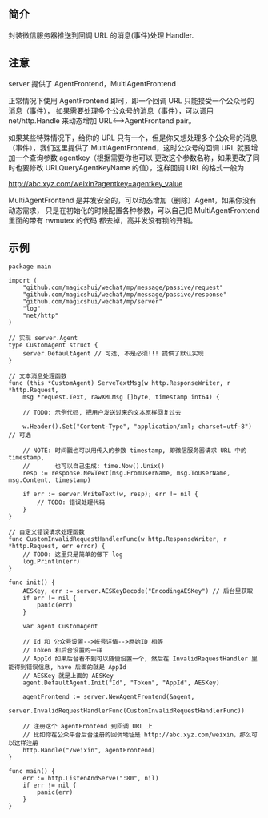 ## 简介

封装微信服务器推送到回调 URL 的消息(事件)处理 Handler.

## 注意

server 提供了 AgentFrontend，MultiAgentFrontend

正常情况下使用 AgentFrontend 即可，即一个回调 URL 只能接受一个公众号的消息（事件），
如果需要处理多个公众号的消息（事件），可以调用 net/http.Handle 来动态增加 URL<-->AgentFrontend pair。

如果某些特殊情况下，给你的 URL 只有一个，但是你又想处理多个公众号的消息（事件），我们这里提供了
MultiAgentFrontend，这时公众号的回调 URL 就要增加一个查询参数 agentkey（根据需要你也可以
更改这个参数名称，如果更改了同时也要修改 URLQueryAgentKeyName 的值），这样回调 URL 的格式一般为

http://abc.xyz.com/weixin?agentkey=agentkey_value

MultiAgentFrontend 是并发安全的，可以动态增加（删除）Agent，如果你没有动态需求，
只是在初始化的时候配置各种参数，可以自己把 MultiAgentFrontend 里面的带有 rwmutex 的代码
都去掉，高并发没有锁的开销。

## 示例

```golang
package main

import (
	"github.com/magicshui/wechat/mp/message/passive/request"
	"github.com/magicshui/wechat/mp/message/passive/response"
	"github.com/magicshui/wechat/mp/server"
	"log"
	"net/http"
)

// 实现 server.Agent
type CustomAgent struct {
	server.DefaultAgent // 可选, 不是必须!!! 提供了默认实现
}

// 文本消息处理函数
func (this *CustomAgent) ServeTextMsg(w http.ResponseWriter, r *http.Request,
	msg *request.Text, rawXMLMsg []byte, timestamp int64) {

	// TODO: 示例代码, 把用户发送过来的文本原样回复过去

	w.Header().Set("Content-Type", "application/xml; charset=utf-8") // 可选

	// NOTE: 时间戳也可以用传入的参数 timestamp, 即微信服务器请求 URL 中的 timestamp,
	//       也可以自己生成: time.Now().Unix()
	resp := response.NewText(msg.FromUserName, msg.ToUserName, msg.Content, timestamp)

	if err := server.WriteText(w, resp); err != nil {
		// TODO: 错误处理代码
	}
}

// 自定义错误请求处理函数
func CustomInvalidRequestHandlerFunc(w http.ResponseWriter, r *http.Request, err error) {
	// TODO: 这里只是简单的做下 log
	log.Println(err)
}

func init() {
	AESKey, err := server.AESKeyDecode("EncodingAESKey") // 后台里获取
	if err != nil {
		panic(err)
	}

	var agent CustomAgent

	// Id 和 公众号设置-->帐号详情-->原始ID 相等
	// Token 和后台设置的一样
	// AppId 如果后台看不到可以随便设置一个, 然后在 InvalidRequestHandler 里能得到错误信息, have 后面的就是 AppId
	// AESKey 就是上面的 AESKey
	agent.DefaultAgent.Init("Id", "Token", "AppId", AESKey)

	agentFrontend := server.NewAgentFrontend(&agent,
		server.InvalidRequestHandlerFunc(CustomInvalidRequestHandlerFunc))

	// 注册这个 agentFrontend 到回调 URL 上
	// 比如你在公众平台后台注册的回调地址是 http://abc.xyz.com/weixin，那么可以这样注册
	http.Handle("/weixin", agentFrontend)
}

func main() {
	err := http.ListenAndServe(":80", nil)
	if err != nil {
		panic(err)
	}
}
```
